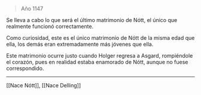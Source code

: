 > Año 1147

Se lleva a cabo lo que será el último matrimonio de Nótt, el único que realmente funcionó correctamente.

Como curiosidad, este es el único matrimonio de Nótt de la misma edad que ella, los demás eran extremadamente más jóvenes que ella.

Este matrimonio ocurre justo cuando Holger regresa a Asgard, rompiéndole el corazón, pues en realidad estaba enamorado de Nótt, aunque no fuese correspondido.

---

[[Nace Nótt]], [[Nace Delling]]